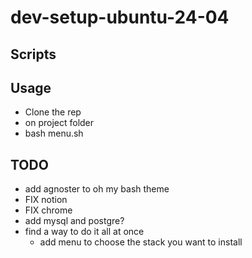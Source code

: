 # dev-setup-ubuntu-24-04

## Scripts

## Usage
- Clone the rep
- on project folder
- bash menu.sh

## TODO
- add agnoster to oh my bash theme
- FIX notion
- FIX chrome
- add mysql and postgre?
- find a way to do it all at once
  - add menu to choose the stack you want to install 